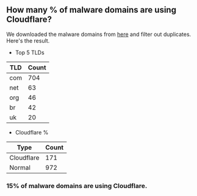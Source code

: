 ## How many % of malware domains are using Cloudflare?


We downloaded the malware domains from [here](https://urlhaus.abuse.ch) and filter out duplicates.
Here's the result.


[//]: # (start replacement)


- Top 5 TLDs

| TLD | Count |
| --- | --- |
| com | 704 |
| net | 63 |
| org | 46 |
| br | 42 |
| uk | 20 |


- Cloudflare %

| Type | Count |
| --- | --- |
| Cloudflare | 171 |
| Normal | 972 |


### 15% of malware domains are using Cloudflare.